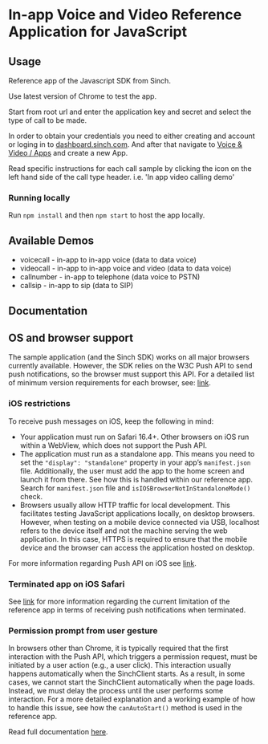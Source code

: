 # In-app Voice and Video Reference Application for JavaScript

## Usage

Reference app of the Javascript SDK from Sinch.

Use latest version of Chrome to test the app.

Start from root url and enter the application key and secret and select the type of call to be made.

In order to obtain your credentials you need to either creating and account or loging in to [dashboard.sinch.com](https://dashboard.sinch.com/).
And after that navigate to [Voice & Video / Apps](https://dashboard.sinch.com/voice/apps) and create a new App.

Read specific instructions for each call sample by clicking the icon on the left hand side of the call type header. i.e. 'In app video calling demo'

### Running locally

Run `npm install` and then `npm start` to host the app locally.

## Available Demos

- voicecall - in-app to in-app voice (data to data voice)
- videocall - in-app to in-app voice and video (data to data voice)
- callnumber - in-app to telephone (data voice to PSTN)
- callsip - in-app to sip (data to SIP)

## Documentation

## OS and browser support

The sample application (and the Sinch SDK) works on all major browsers currently available. However, the SDK relies on the W3C Push API to send push notifications, so the browser must support this API. For a detailed list of minimum version requirements for each browser, see: [link](https://developer.mozilla.org/en-US/docs/Web/API/Push_API).

### iOS restrictions

To receive push messages on iOS, keep the following in mind:

- Your application must run on Safari 16.4+. Other browsers on iOS run within a WebView, which does not support the Push API.
- The application must run as a standalone app. This means you need to set the `"display": "standalone"` property in your app’s `manifest.json` file. Additionally, the user must add the app to the home screen and launch it from there. See how this is handled within our reference app. Search for `manifest.json` file and `isIOSBrowserNotInStandaloneMode()` check.
- Browsers usually allow HTTP traffic for local development. This facilitates testing JavaScript applications locally, on desktop browsers. However, when testing on a mobile device connected via USB, localhost refers to the device itself and not the machine serving the web application. In this case, HTTPS is required to ensure that the mobile device and the browser can access the application hosted on desktop.

For more information regarding Push API on iOS see [link](https://developer.apple.com/documentation/usernotifications/sending-web-push-notifications-in-web-apps-and-browsers).

### Terminated app on iOS Safari

See [link](/javascript/samples/voicecall/sw.js#L63) for more information regarding the current limitation of the reference app in terms of receiving push notifications when terminated.

### Permission prompt from user gesture

In browsers other than Chrome, it is typically required that the first interaction with the Push API, which triggers a permission request, must be initiated by a user action (e.g., a user click). This interaction usually happens automatically when the SinchClient starts. As a result, in some cases, we cannot start the SinchClient automatically when the page loads. Instead, we must delay the process until the user performs some interaction. For a more detailed explanation and a working example of how to handle this issue, see how the `canAutoStart()` method is used in the reference app.

Read full documentation [here](https://developers.sinch.com/docs/in-app-calling/js-cloud/).
